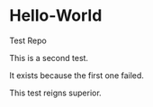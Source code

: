 # Hello-World
Test Repo

This is a second test.

It exists because the first one failed.

This test reigns superior.
